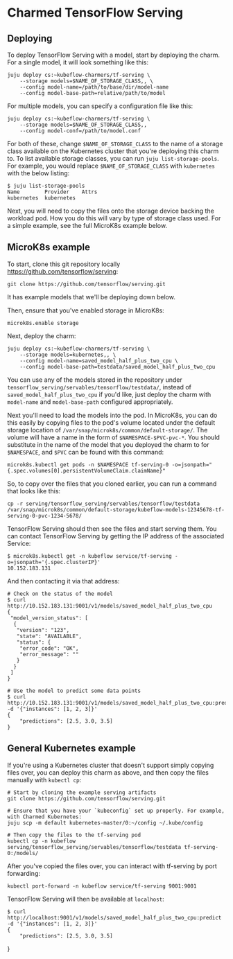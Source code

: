 # Charmed TensorFlow Serving

## Deploying

To deploy TensorFlow Serving with a model, start by deploying the charm. For a single model, it
will look something like this:

    juju deploy cs:~kubeflow-charmers/tf-serving \
        --storage models=$NAME_OF_STORAGE_CLASS,, \
        --config model-name=/path/to/base/dir/model-name
        --config model-base-path=relative/path/to/model

For multiple models, you can specify a configuration file like this:

    juju deploy cs:~kubeflow-charmers/tf-serving \
        --storage models=$NAME_OF_STORAGE_CLASS,,
        --config model-conf=/path/to/model.conf

For both of these, change `$NAME_OF_STORAGE_CLASS` to the name of a storage class available on
the Kubernetes cluster that you're deploying this charm to. To list available storage classes,
you can run `juju list-storage-pools`. For example, you would replace `$NAME_OF_STORAGE_CLASS`
with `kubernetes` with the below listing:

```
$ juju list-storage-pools
Name        Provider    Attrs
kubernetes  kubernetes  
```

Next, you will need to copy the files onto the storage device backing the workload pod. How you
do this will vary by type of storage class used. For a simple example, see the full MicroK8s
example below.

## MicroK8s example

To start, clone this git repository locally https://github.com/tensorflow/serving:

    git clone https://github.com/tensorflow/serving.git

It has example models that we'll be deploying down below.

Then, ensure that you've enabled storage in MicroK8s:

    microk8s.enable storage

Next, deploy the charm:

    juju deploy cs:~kubeflow-charmers/tf-serving \
        --storage models=kubernetes,, \
        --config model-name=saved_model_half_plus_two_cpu \
        --config model-base-path=testdata/saved_model_half_plus_two_cpu

You can use any of the models stored in the repository under
`tensorflow_serving/servables/tensorflow/testdata/`, instead of `saved_model_half_plus_two_cpu`
if you'd like, just deploy the charm with `model-name` and `model-base-path` configured
appropriately.

Next you'll need to load the models into the pod. In MicroK8s, you can do this easily by
copying files to the pod's volume located under the default storage location of
`/var/snap/microk8s/common/default-storage/`. The volume will have a name in the form of
`$NAMESPACE-$PVC-pvc-*`. You should substitute in the name of the model that you
deployed the charm to for `$NAMESPACE`, and `$PVC` can be found with this command:

    microk8s.kubectl get pods -n $NAMESPACE tf-serving-0 -o=jsonpath="{.spec.volumes[0].persistentVolumeClaim.claimName}"

So, to copy over the files that you cloned earlier, you can run a command that looks like this:

    cp -r serving/tensorflow_serving/servables/tensorflow/testdata /var/snap/microk8s/common/default-storage/kubeflow-models-12345678-tf-serving-0-pvc-1234-5678/

TensorFlow Serving should then see the files and start serving them. You can contact TensorFlow
Serving by getting the IP address of the associated Service:

    $ microk8s.kubectl get -n kubeflow service/tf-serving -o=jsonpath='{.spec.clusterIP}'
    10.152.183.131

And then contacting it via that address:

    # Check on the status of the model
    $ curl http://10.152.183.131:9001/v1/models/saved_model_half_plus_two_cpu
    {
     "model_version_status": [
      {
       "version": "123",
       "state": "AVAILABLE",
       "status": {
        "error_code": "OK",
        "error_message": ""
       }
      }
     ]
    }

    # Use the model to predict some data points
    $ curl http://10.152.183.131:9001/v1/models/saved_model_half_plus_two_cpu:predict -d '{"instances": [1, 2, 3]}'
    {
        "predictions": [2.5, 3.0, 3.5]
    }

## General Kubernetes example

If you're using a Kubernetes cluster that doesn't support simply copying files over, you can
deploy this charm as above, and then copy the files manually with `kubectl cp`:

    # Start by cloning the example serving artifacts
    git clone https://github.com/tensorflow/serving.git

    # Ensure that you have your `kubeconfig` set up properly. For example, with Charmed Kubernetes:
    juju scp -m default kubernetes-master/0:~/config ~/.kube/config

    # Then copy the files to the tf-serving pod
    kubectl cp -n kubeflow serving/tensorflow_serving/servables/tensorflow/testdata tf-serving-0:/models/

After you've copied the files over, you can interact with tf-serving by port forwarding:

    kubectl port-forward -n kubeflow service/tf-serving 9001:9001

TensorFlow Serving will then be available at `localhost`:

    $ curl http://localhost:9001/v1/models/saved_model_half_plus_two_cpu:predict -d '{"instances": [1, 2, 3]}'
    {
        "predictions": [2.5, 3.0, 3.5]
}
